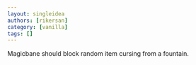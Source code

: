 ```yaml
---
layout: singleidea
authors: [rikersan]
category: [vanilla]
tags: []
---
```

Magicbane should block random item cursing from a fountain.
